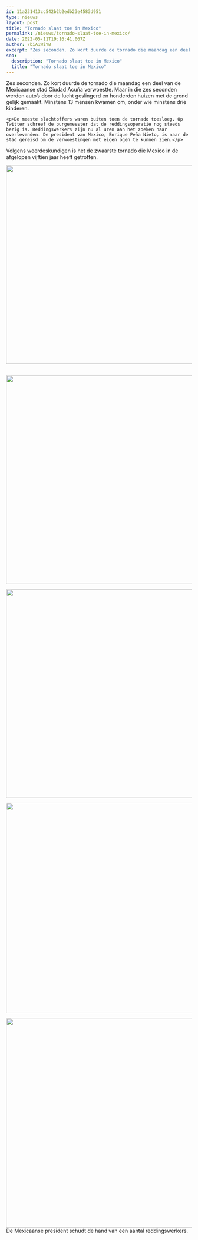 ```yaml
---
id: 11a231413cc542b2b2edb23e4583d951
type: nieuws
layout: post
title: "Tornado slaat toe in Mexico"
permalink: /nieuws/tornado-slaat-toe-in-mexico/
date: 2022-05-11T19:16:41.067Z
author: 7biA1WiYB
excerpt: "Zes seconden. Zo kort duurde de tornado die maandag een deel van de Mexicaanse stad Ciudad Acuña verwoestte. Maar in die zes seconden werden auto’s door de lucht geslingerd en honderden huizen met de grond gelijk gemaakt. Minstens 13 mensen kwamen om, onder wie minstens drie kinderen.   "
seo:
  description: "Tornado slaat toe in Mexico"
  title: "Tornado slaat toe in Mexico"
---
```

Zes seconden. Zo kort duurde de tornado die maandag een deel van de Mexicaanse stad Ciudad Acuña verwoestte. Maar in die zes seconden werden auto’s door de lucht geslingerd en honderden huizen met de grond gelijk gemaakt. Minstens 13 mensen kwamen om, onder wie minstens drie kinderen.   

    <p>De meeste slachtoffers waren buiten toen de tornado toesloeg. Op Twitter schreef de burgemeester dat de reddingsoperatie nog steeds bezig is. Reddingswerkers zijn nu al uren aan het zoeken naar overlevenden. De president van Mexico, Enrique Peña Nieto, is naar de stad gereisd om de verwoestingen met eigen ogen te kunnen zien.</p>
<p>Volgens weerdeskundigen is het de zwaarste tornado die Mexico in de afgelopen vijftien jaar heeft getroffen. </p>
<p><div class="media media-element-container media-default"><div id="file-3634" class="file file-image file-image-jpeg">

        
  
  <div class="content">
    <img title="Foto: EPA" height="841" width="1328" style="height: 538px; width: 850px;" class="media-element file-default" src="https://7dagen.netlify.app/sites/default/files/ANP-32741189EPA.jpg" alt="">  </div>

  
</div>
</div> 
<p><div class="media media-element-container media-default"><div id="file-3636" class="file file-image file-image-jpeg">

        
  
  <div class="content">
    <img title="Foto: EPA" height="1995" width="3000" style="height: 565px; width: 850px;" class="media-element file-default" src="https://7dagen.netlify.app/sites/default/files/ANP-32742017.jpg" alt="">  </div>

  
</div>
</div>
<p><div class="media media-element-container media-default"><div id="file-3637" class="file file-image file-image-jpeg">

        
  
  <div class="content">
    <img title="Foto: EPA" height="1995" width="3000" style="height: 565px; width: 850px;" class="media-element file-default" src="https://7dagen.netlify.app/sites/default/files/ANP-32742018.jpg" alt="">  </div>

  
</div>
</div>
<p><div class="media media-element-container media-default"><div id="file-3638" class="file file-image file-image-jpeg">

        
  
  <div class="content">
    <img title="Foto: AFP" height="2592" width="3872" style="height: 569px; width: 850px;" class="media-element file-default" src="https://7dagen.netlify.app/sites/default/files/ANP-32743056.jpg" alt="">  </div>

  
</div>
</div>
<p><div class="media media-element-container media-default"><div id="file-3639" class="file file-image file-image-jpeg">

        
  
  <div class="content">
    <img title="Foto: AFP" height="3200" width="4800" style="height: 567px; width: 850px;" class="media-element file-default" src="https://7dagen.netlify.app/sites/default/files/ANP-32743223.jpg" alt="">  </div>

  
</div>
</div>De Mexicaanse president schudt de hand van een aantal reddingswerkers.
<p> </p>  
